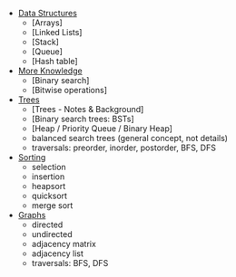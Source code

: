 - [Data Structures](#data-structures)
    - [Arrays]
    - [Linked Lists]
    - [Stack]
    - [Queue]
    - [Hash table]
- [More Knowledge](#more-knowledge)
    - [Binary search]
    - [Bitwise operations]
- [Trees](#trees)
    - [Trees - Notes & Background]
    - [Binary search trees: BSTs]
    - [Heap / Priority Queue / Binary Heap]
    - balanced search trees (general concept, not details)
    - traversals: preorder, inorder, postorder, BFS, DFS
- [Sorting](#sorting)
    - selection
    - insertion
    - heapsort
    - quicksort
    - merge sort
- [Graphs](#graphs)
    - directed
    - undirected
    - adjacency matrix
    - adjacency list
    - traversals: BFS, DFS

